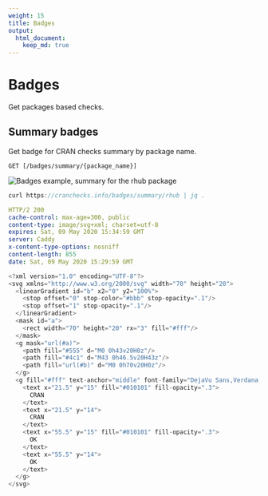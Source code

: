 ```yaml
---
weight: 15
title: Badges
output: 
  html_document:
    keep_md: true
---
```




# Badges

Get packages based checks.

## Summary badges

Get badge for CRAN checks summary by package name.

`GET [/badges/summary/{package_name}]`

![Badges example, summary for the rhub package](https://cranchecks.info/badges/summary/rhub)

```JavaScript
curl https://cranchecks.info/badges/summary/rhub | jq .
```
```yaml
HTTP/2 200 
cache-control: max-age=300, public
content-type: image/svg+xml; charset=utf-8
expires: Sat, 09 May 2020 15:34:59 GMT
server: Caddy
x-content-type-options: nosniff
content-length: 855
date: Sat, 09 May 2020 15:29:59 GMT

```
```JavaScript
<?xml version="1.0" encoding="UTF-8"?>
<svg xmlns="http://www.w3.org/2000/svg" width="70" height="20">
  <linearGradient id="b" x2="0" y2="100%">
    <stop offset="0" stop-color="#bbb" stop-opacity=".1"/>
    <stop offset="1" stop-opacity=".1"/>
  </linearGradient>
  <mask id="a">
    <rect width="70" height="20" rx="3" fill="#fff"/>
  </mask>
  <g mask="url(#a)">
    <path fill="#555" d="M0 0h43v20H0z"/>
    <path fill="#4c1" d="M43 0h46.5v20H43z"/>
    <path fill="url(#b)" d="M0 0h70v20H0z"/>
  </g>
  <g fill="#fff" text-anchor="middle" font-family="DejaVu Sans,Verdana,Geneva,sans-serif" font-size="11">
    <text x="21.5" y="15" fill="#010101" fill-opacity=".3">
      CRAN
    </text>
    <text x="21.5" y="14">
      CRAN
    </text>
    <text x="55.5" y="15" fill="#010101" fill-opacity=".3">
      OK
    </text>
    <text x="55.5" y="14">
      OK
    </text>
  </g>
</svg>
```
